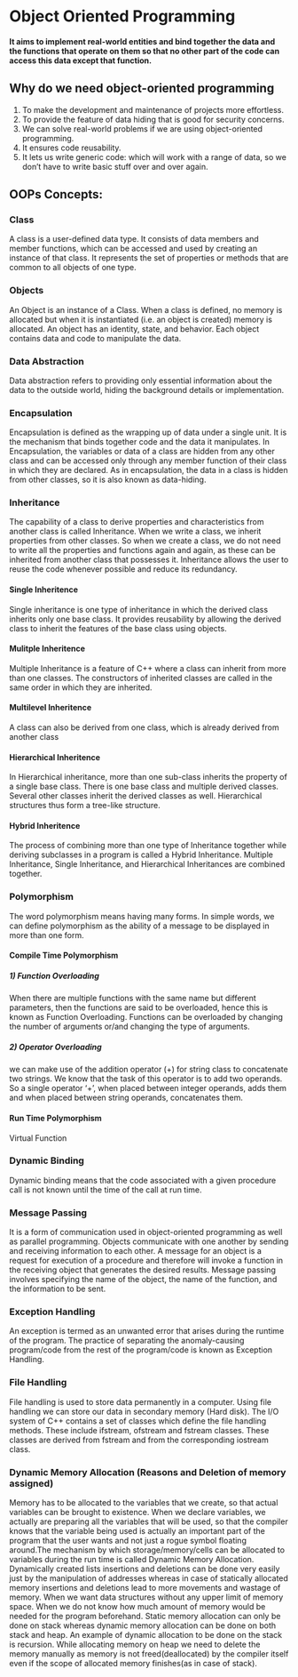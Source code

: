 # Object Oriented Programming
#### It aims to implement real-world entities and bind together the data and the functions that operate on them so that no other part of the code can access this data except that function.

## Why do we need object-oriented programming
1) To make the development and maintenance of projects more effortless. <br>
2) To provide the feature of data hiding that is good for security concerns.  <br>
3) We can solve real-world problems if we are using object-oriented programming. <br>
4) It ensures code reusability. <br>
5) It lets us write generic code: which will work with a range of data, so we don’t have to write basic stuff over and over again. <br>

## OOPs Concepts:
### Class
A class is a user-defined data type. It consists of data members and member functions, which can be accessed and used by creating an instance of that class. It represents the set of properties or methods that are common to all objects of one type. <br>

### Objects
An Object is an instance of a Class. When a class is defined, no memory is allocated but when it is instantiated (i.e. an object is created) memory is allocated. An object has an identity, state, and behavior. Each object contains data and code to manipulate the data.

### Data Abstraction 
Data abstraction refers to providing only essential information about the data to the outside world, hiding the background details or implementation. 

### Encapsulation
Encapsulation is defined as the wrapping up of data under a single unit. It is the mechanism that binds together code and the data it manipulates. In Encapsulation, the variables or data of a class are hidden from any other class and can be accessed only through any member function of their class in which they are declared. As in encapsulation, the data in a class is hidden from other classes, so it is also known as data-hiding.

### Inheritance
The capability of a class to derive properties and characteristics from another class is called Inheritance. When we write a class, we inherit properties from other classes. So when we create a class, we do not need to write all the properties and functions again and again, as these can be inherited from another class that possesses it. Inheritance allows the user to reuse the code whenever possible and reduce its redundancy.

#### Single Inheritence <br>
Single inheritance is one type of inheritance in which the derived class inherits only one base class. It provides reusability by allowing the derived class to inherit the features of the base class using objects.
#### Mulitple Inheritence <br> 
Multiple Inheritance is a feature of C++ where a class can inherit from more than one classes.  The constructors of inherited classes are called in the same order in which they are inherited.

#### Multilevel Inheritence <br>
A class can also be derived from one class, which is already derived from another class

#### Hierarchical Inheritence <br>
In Hierarchical inheritance, more than one sub-class inherits the property of a single base class. There is one base class and multiple derived classes. Several other classes inherit the derived classes as well. Hierarchical structures thus form a tree-like structure.

#### Hybrid Inheritence <br>
The process of combining more than one type of Inheritance together while deriving subclasses in a program is called a Hybrid Inheritance. Multiple Inheritance, Single Inheritance, and Hierarchical Inheritances are combined together.
  
### Polymorphism
The word polymorphism means having many forms. In simple words, we can define polymorphism as the ability of a message to be displayed in more than one form. 

#### Compile Time Polymorphism <br>
##### 1) Function Overloading <br>
When there are multiple functions with the same name but different parameters, then the functions are said to be overloaded, hence this is known as Function Overloading. Functions can be overloaded by changing the number of arguments or/and changing the type of arguments.
<br>
##### 2) Operator Overloading <br>
we can make use of the addition operator (+) for string class to concatenate two strings. We know that the task of this operator is to add two operands. So a single operator ‘+’, when placed between integer operands, adds them and when placed between string operands, concatenates them. 
<br>

#### Run Time Polymorphism <br>
Virtual Function

### Dynamic Binding
Dynamic binding means that the code associated with a given procedure call is not known until the time of the call at run time.

### Message Passing
It is a form of communication used in object-oriented programming as well as parallel programming. Objects communicate with one another by sending and receiving information to each other. A message for an object is a request for execution of a procedure and therefore will invoke a function in the receiving object that generates the desired results. Message passing involves specifying the name of the object, the name of the function, and the information to be sent.

### Exception Handling
An exception is termed as an unwanted error that arises during the runtime of the program. The practice of separating the anomaly-causing program/code from the rest of the program/code is known as Exception Handling. 

### File Handling
File handling is used to store data permanently in a computer. Using file handling we can store our data in secondary memory (Hard disk). The I/O system of C++ contains a set of classes which define the file handling methods. These include ifstream, ofstream and fstream classes. These classes are derived from fstream and from the corresponding iostream class.

### Dynamic Memory Allocation (Reasons and Deletion of memory assigned)
Memory has to be allocated to the variables that we create, so that actual variables can be brought to existence. When we declare variables, we actually are preparing all the variables that will be used, so that the compiler knows that the variable being used is actually an important part of the program that the user wants and not just a rogue symbol floating around.The mechanism by which storage/memory/cells can be allocated to variables during the run time is called Dynamic Memory Allocation. Dynamically created lists insertions and deletions can be done very easily just by the manipulation of addresses whereas in case of statically allocated memory insertions and deletions lead to more movements and wastage of memory. When we want data structures without any upper limit of memory space. When we do not know how much amount of memory would be needed for the program beforehand. Static memory allocation can only be done on stack whereas dynamic memory allocation can be done on both stack and heap. An example of dynamic allocation to be done on the stack is recursion. While allocating memory on heap we need to delete the memory manually as memory is not freed(deallocated) by the compiler itself even if the scope of allocated memory finishes(as in case of stack).
